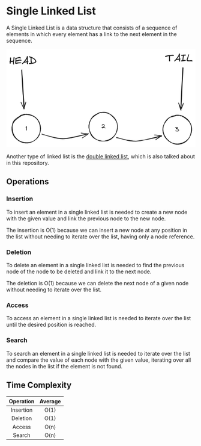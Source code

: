 # Single Linked List

A Single Linked List is a data structure that consists of a sequence of
elements in which every element has a link to the next element in the sequence.

![Single Linked List Example](/assets/single-linked-list.png)

Another type of linked list is the [double linked list](TODO),
which is also talked about in this repository.

## Operations

### Insertion

To insert an element in a single linked list is needed to create a
new node with the given value and link the previous node to the new node.

The insertion is O(1) because we can insert a new node at any position in the
list without needing to iterate over the list, having only a node reference.


### Deletion

To delete an element in a single linked list is needed to find the
previous node of the node to be deleted and link it to the next node.

The deletion is O(1) because we can delete the next node of a given node
without needing to iterate over the list.

### Access

To access an element in a single linked list is needed to iterate
over the list until the desired position is reached.

### Search

To search an element in a single linked list is needed to iterate
over the list and compare the value of each node with the given value,
iterating over all the nodes in the list if the element is not found.

## Time Complexity

|  Operation  |   Average   |
|:-----------:|:-----------:|
| Insertion   | O(1)        |
| Deletion    | O(1)        |
| Access      | O(n)        |
| Search      | O(n)        |
